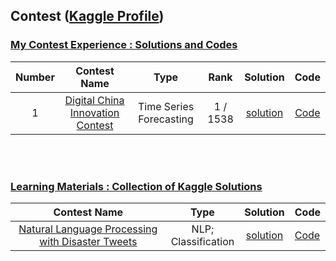 ## Contest ([Kaggle Profile](https://www.kaggle.com/xinyi0919))

### [My Contest Experience : Solutions and Codes](https://github.com/XiN0919/Competition/tree/main/Competition%20Experience)
| Number | Contest Name | Type | Rank | Solution | Code |
| :-: | :-: | :---: | :---: | :---: | :---:|
| 1 |  [Digital China Innovation Contest](https://www.datafountain.cn/competitions/497) | Time Series Forecasting |  1 / 1538 | [solution]() | [Code](https://github.com/XiN0919/DriftTrajectory) |
<br>
<br>

### [Learning Materials : Collection of Kaggle Solutions](https://github.com/XiN0919/Competition/tree/main/Learning%20Materials)
| Contest Name | Type | Solution | Code |
| :-: | :---: | :---: | :---|
| [Natural Language Processing with Disaster Tweets](https://www.kaggle.com/competitions/nlp-getting-started/overview/description) | NLP;<br>Classification| [solution](https://github.com/XiN0919/Competition/tree/main/Learning%20Materials/Natural%20Language%20Processing%20with%20Disaster%20Tweets) | [Code](https://github.com/XiN0919/Competition/tree/main/Learning%20Materials/Natural%20Language%20Processing%20with%20Disaster%20Tweets) |
